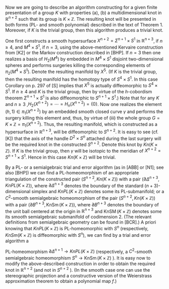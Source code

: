 Now we are going to describe an algorithm constructing for a given finite presentation of a group $K$ with properties (a), (b) a multidimensional knot in $\mathbb{R}^{n+2}$ such that its group is $K \times \mathbb{Z}$. The resulting knot will be presented in both forms (PL- and smooth polynomial) described in the text of Theorem 1. Moreover, if $K$ is the trivial group, then this algorithm produces a trivial knot.

One first constructs a smooth hypersurface $X^{n+2}=\Sigma^{n+1} \times S^{1}$ in $\mathbb{R}^{n+3}$, if $n \geq 4$, and $M^{4} \times S^{1}$, if $n=3$, using the above-mentioned Kervaire construction from [K2] or the Markov construction described in [BHP]. If $n=3$ then one realizes a basis of $H_{2}\left(M^{4}\right)$ by embedded in $M^{4} \times S^{1}$ disjoint two-dimensional spheres and performs surgeries killing the corresponding elements of $\pi_{2}\left(M^{4} \times S^{1}\right)$. Denote the resulting manifold by $X^{5}$. (If $K$ is the trivial group, then the resulting manifold has the homotopy type of $S^{4} \times S^{1}$. In this case Corollary on p. 297 of [S] implies that $X^{5}$ is actually diffeomorphic to $S^{4} \times S^{1}$. If $n \geq 4$ and $K$ is the trivial group, then by virtue of the $h$-cobordism theorem $\Sigma^{n+1} \times S^{1}$ is also diffeomorphic to $S^{n+1} \times S^{1}$.) Note that for any $K$ and $n \geq 3$ ,$H_{2}\left(X^{n+2}\right)=\cdots=H_{n}\left(X^{n+2}\right)=\{0\}$. Now one realizes the element $(h, 1) \in \pi_{1}\left(X^{n+2}\right)$ by an embedded smooth closed curve $\gamma$ and performs the surgery killing this element and, thus, by virtue of (iii) the whole group $G=K \times \mathbb{Z}=\pi_{1}\left(X^{n+2}\right)$. Thus, the resulting manifold, which is constructed as a hypersurface in $\mathbb{R}^{n+3}$, will be diffeomorphic to $S^{n+2}$. It is easy to see (cf. [K]) that the axis of the handle $D^{2} \times S^{n}$ attached during the last surgery will be the required knot in the constructed $S^{n+2}$. Denote this knot by $K n(K \times \mathbb{Z})$. If $K$ is the trivial group, then $\gamma$ will be isotopic to the meridian of $X^{n+2}=S^{n+1} \times S^{1}$. Hence in this case $K n(K \times \mathbb{Z})$ will be trivial.

By a PL- or a semialgebraic trial and error algorithm (as in [ABB] or [N1]; see also [BHP]) we can find a PL-homeomorphism of an appropriate triangulation of the constructed pair ($S^{n+2}, K n(K \times \mathbb{Z})$) with a pair ($\partial \Delta^{n+3}, K n P L(K \times \mathbb{Z})$), where $\partial \Delta^{n+3}$ denotes the boundary of the standard $(n+3)$-dimensional simplex and $K n P L(K \times \mathbb{Z})$ denotes some its PL-submanifold; or a $C^{2}$-smooth semialgebraic homeomorphism of the pair $\left(S^{n+2}, K n(K \times \mathbb{Z})\right)$ with a pair $\left(\partial B^{n+3}, \operatorname{KnSm}(K \times \mathbb{Z})\right)$, where $\partial B^{n+3}$ denotes the boundary of the unit ball centered at the origin in $\mathbb{R}^{n+3}$ and $\operatorname{KnSM}(K \times \mathbb{Z})$ denotes some its smooth semialgebraic submanifold of codimension 2. (The relevant definitions from semialgebraic geometry can be found in [BCR].) A priori knowing that $K n P L(K \times \mathbb{Z})$ is PL-homeomorphic with $S^{n}$ (respectively, $K n S m(K \times \mathbb{Z})$ is diffeomorphic with $S^{n}$), we can find by a trial and error algorithm a

PL-homeomorphism $\partial \Delta^{n+1} \rightarrow K n P L(K \times \mathbb{Z})$ (respectively, a $C^{2}$-smooth semialgebraic homeomorphism $S^{n} \rightarrow \operatorname{KnSm}(K \times \mathbb{Z})$ ). It is easy now to modify the above-described construction in order to obtain the required knot in $\mathbb{R}^{n+2}$ (and not in $S^{n+2}$ ). (In the smooth case one can use the stereographic projection and a constructive version of the Weierstrass approximation theorem to obtain a polynomial map $f$.)